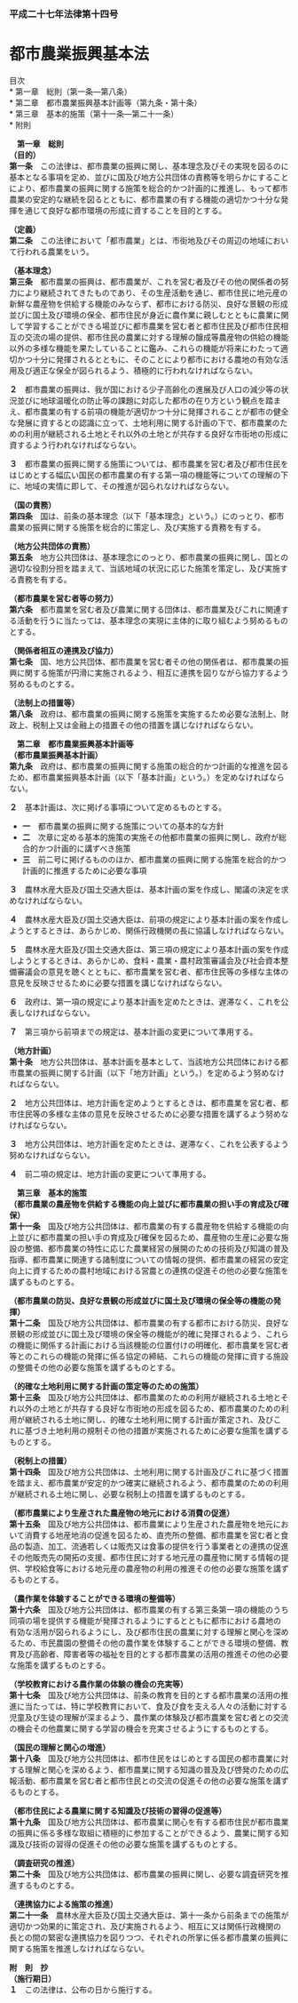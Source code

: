 ### 平成二十七年法律第十四号  
# 都市農業振興基本法  
  
目次  
	* 第一章　総則（第一条―第八条）  
	* 第二章　都市農業振興基本計画等（第九条・第十条）  
	* 第三章　基本的施策（第十一条―第二十一条）  
	* 附則  
  
&emsp;**第一章　総則**  
**（目的）**  
**第一条**　この法律は、都市農業の振興に関し、基本理念及びその実現を図るのに基本となる事項を定め、並びに国及び地方公共団体の責務等を明らかにすることにより、都市農業の振興に関する施策を総合的かつ計画的に推進し、もって都市農業の安定的な継続を図るとともに、都市農業の有する機能の適切かつ十分な発揮を通じて良好な都市環境の形成に資することを目的とする。  
  
**（定義）**  
**第二条**　この法律において「都市農業」とは、市街地及びその周辺の地域において行われる農業をいう。  
  
**（基本理念）**  
**第三条**　都市農業の振興は、都市農業が、これを営む者及びその他の関係者の努力により継続されてきたものであり、その生産活動を通じ、都市住民に地元産の新鮮な農産物を供給する機能のみならず、都市における防災、良好な景観の形成並びに国土及び環境の保全、都市住民が身近に農作業に親しむとともに農業に関して学習することができる場並びに都市農業を営む者と都市住民及び都市住民相互の交流の場の提供、都市住民の農業に対する理解の醸成等農産物の供給の機能以外の多様な機能を果たしていることに鑑み、これらの機能が将来にわたって適切かつ十分に発揮されるとともに、そのことにより都市における農地の有効な活用及び適正な保全が図られるよう、積極的に行われなければならない。  
  
**２**　都市農業の振興は、我が国における少子高齢化の進展及び人口の減少等の状況並びに地球温暖化の防止等の課題に対応した都市の在り方という観点を踏まえ、都市農業の有する前項の機能が適切かつ十分に発揮されることが都市の健全な発展に資するとの認識に立って、土地利用に関する計画の下で、都市農業のための利用が継続される土地とそれ以外の土地とが共存する良好な市街地の形成に資するよう行われなければならない。  
  
**３**　都市農業の振興に関する施策については、都市農業を営む者及び都市住民をはじめとする幅広い国民の都市農業の有する第一項の機能等についての理解の下に、地域の実情に即して、その推進が図られなければならない。  
  
**（国の責務）**  
**第四条**　国は、前条の基本理念（以下「基本理念」という。）にのっとり、都市農業の振興に関する施策を総合的に策定し、及び実施する責務を有する。  
  
**（地方公共団体の責務）**  
**第五条**　地方公共団体は、基本理念にのっとり、都市農業の振興に関し、国との適切な役割分担を踏まえて、当該地域の状況に応じた施策を策定し、及び実施する責務を有する。  
  
**（都市農業を営む者等の努力）**  
**第六条**　都市農業を営む者及び農業に関する団体は、都市農業及びこれに関連する活動を行うに当たっては、基本理念の実現に主体的に取り組むよう努めるものとする。  
  
**（関係者相互の連携及び協力）**  
**第七条**　国、地方公共団体、都市農業を営む者その他の関係者は、都市農業の振興に関する施策が円滑に実施されるよう、相互に連携を図りながら協力するよう努めるものとする。  
  
**（法制上の措置等）**  
**第八条**　政府は、都市農業の振興に関する施策を実施するため必要な法制上、財政上、税制上又は金融上の措置その他の措置を講じなければならない。  
  
&emsp;**第二章　都市農業振興基本計画等**  
**（都市農業振興基本計画）**  
**第九条**　政府は、都市農業の振興に関する施策の総合的かつ計画的な推進を図るため、都市農業振興基本計画（以下「基本計画」という。）を定めなければならない。  
  
**２**　基本計画は、次に掲げる事項について定めるものとする。  
* **一**　都市農業の振興に関する施策についての基本的な方針  
* **二**　次章に定める基本的施策の実施その他都市農業の振興に関し、政府が総合的かつ計画的に講ずべき施策  
* **三**　前二号に掲げるもののほか、都市農業の振興に関する施策を総合的かつ計画的に推進するために必要な事項  
  
**３**　農林水産大臣及び国土交通大臣は、基本計画の案を作成し、閣議の決定を求めなければならない。  
  
**４**　農林水産大臣及び国土交通大臣は、前項の規定により基本計画の案を作成しようとするときは、あらかじめ、関係行政機関の長に協議しなければならない。  
  
**５**　農林水産大臣及び国土交通大臣は、第三項の規定により基本計画の案を作成しようとするときは、あらかじめ、食料・農業・農村政策審議会及び社会資本整備審議会の意見を聴くとともに、都市農業を営む者、都市住民等の多様な主体の意見を反映させるために必要な措置を講じなければならない。  
  
**６**　政府は、第一項の規定により基本計画を定めたときは、遅滞なく、これを公表しなければならない。  
  
**７**　第三項から前項までの規定は、基本計画の変更について準用する。  
  
**（地方計画）**  
**第十条**　地方公共団体は、基本計画を基本として、当該地方公共団体における都市農業の振興に関する計画（以下「地方計画」という。）を定めるよう努めなければならない。  
  
**２**　地方公共団体は、地方計画を定めようとするときは、都市農業を営む者、都市住民等の多様な主体の意見を反映させるために必要な措置を講ずるよう努めなければならない。  
  
**３**　地方公共団体は、地方計画を定めたときは、遅滞なく、これを公表するよう努めなければならない。  
  
**４**　前二項の規定は、地方計画の変更について準用する。  
  
&emsp;**第三章　基本的施策**  
**（都市農業の農産物を供給する機能の向上並びに都市農業の担い手の育成及び確保）**  
**第十一条**　国及び地方公共団体は、都市農業の有する農産物を供給する機能の向上並びに都市農業の担い手の育成及び確保を図るため、農産物の生産に必要な施設の整備、都市農業の特性に応じた農業経営の展開のための技術及び知識の普及指導、都市農業に関連する諸制度についての情報の提供、都市農業の経営の安定向上に資するための農村地域における営農との連携の促進その他の必要な施策を講ずるものとする。  
  
**（都市農業の防災、良好な景観の形成並びに国土及び環境の保全等の機能の発揮）**  
**第十二条**　国及び地方公共団体は、都市農業の有する都市における防災、良好な景観の形成並びに国土及び環境の保全等の機能が的確に発揮されるよう、これらの機能に関係する計画における当該機能の位置付けの明確化、都市農業を営む者等とのこれらの機能の発揮に係る協定の締結、これらの機能の発揮に資する施設の整備その他の必要な施策を講ずるものとする。  
  
**（的確な土地利用に関する計画の策定等のための施策）**  
**第十三条**　国及び地方公共団体は、都市農業のための利用が継続される土地とそれ以外の土地とが共存する良好な市街地の形成を図るため、都市農業のための利用が継続される土地に関し、的確な土地利用に関する計画が策定され、及びこれに基づき土地利用の規制その他の措置が実施されるために必要な施策を講ずるものとする。  
  
**（税制上の措置）**  
**第十四条**　国及び地方公共団体は、土地利用に関する計画及びこれに基づく措置を踏まえ、都市農業が安定的かつ確実に継続されるよう、都市農業のための利用が継続される土地に関し、必要な税制上の措置を講ずるものとする。  
  
**（都市農業により生産された農産物の地元における消費の促進）**  
**第十五条**　国及び地方公共団体は、都市農業により生産された農産物を地元において消費する地産地消の促進を図るため、直売所の整備、都市農業を営む者と食品の製造、加工、流通若しくは販売又は食事の提供を行う事業者との連携の促進その他販売先の開拓の支援、都市住民に対する地元産の農産物に関する情報の提供、学校給食等における地元産の農産物の利用の推進その他の必要な施策を講ずるものとする。  
  
**（農作業を体験することができる環境の整備等）**  
**第十六条**　国及び地方公共団体は、都市農業の有する第三条第一項の機能のうち同項の場を提供する機能が発揮されるようにするとともに都市における農地の有効な活用が図られるようにし、及び都市住民の農業に対する理解と関心を深めるため、市民農園の整備その他の農作業を体験することができる環境の整備、教育及び高齢者、障害者等の福祉を目的とする都市農業の活用の推進その他の必要な施策を講ずるものとする。  
  
**（学校教育における農作業の体験の機会の充実等）**  
**第十七条**　国及び地方公共団体は、前条の教育を目的とする都市農業の活用の推進に当たっては、特に学校教育において、食及び食を支える人々の活動に対する児童及び生徒の理解が深まるよう、農作業の体験及び都市農業を営む者との交流の機会その他農業に関する学習の機会を充実させるようにするものとする。  
  
**（国民の理解と関心の増進）**  
**第十八条**　国及び地方公共団体は、都市住民をはじめとする国民の都市農業に対する理解と関心を深めるよう、都市農業に関する知識の普及及び啓発のための広報活動、都市農業を営む者と都市住民との交流の促進その他の必要な施策を講ずるものとする。  
  
**（都市住民による農業に関する知識及び技術の習得の促進等）**  
**第十九条**　国及び地方公共団体は、都市農業に関心を有する都市住民が都市農業の振興に係る多様な取組に積極的に参加することができるよう、農業に関する知識及び技術の習得の促進その他の必要な施策を講ずるものとする。  
  
**（調査研究の推進）**  
**第二十条**　国及び地方公共団体は、都市農業の振興に関し、必要な調査研究を推進するものとする。  
  
**（連携協力による施策の推進）**  
**第二十一条**　農林水産大臣及び国土交通大臣は、第十一条から前条までの施策が適切かつ効果的に策定され、及び実施されるよう、相互に又は関係行政機関の長との間の緊密な連携協力を図りつつ、それぞれの所掌に係る都市農業の振興に関する施策を推進しなければならない。  
  
**附　則　抄**  
**（施行期日）**  
**１**　この法律は、公布の日から施行する。  
  
